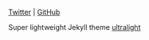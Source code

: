 [Twitter](https://twitter.com/GeoKogorou)
| [GitHub](https://github.com/GeoKogorou)

Super lightweight Jekyll theme [ultralight](https://github.com/kotet/ultralight)  